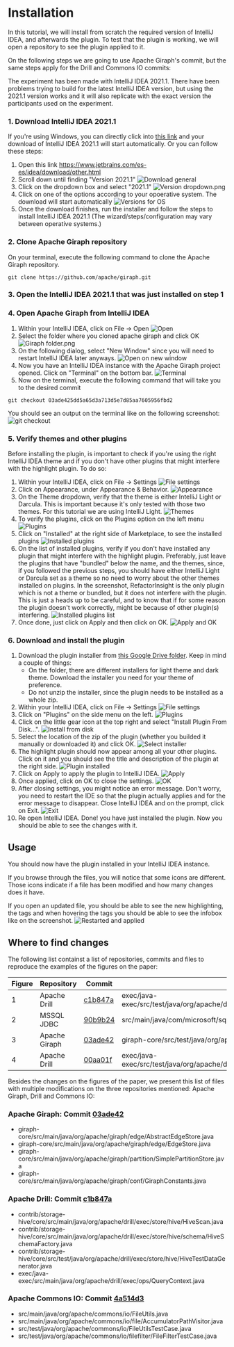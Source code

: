 # Installation
In this tutorial, we will install from scratch the required version of IntelliJ IDEA, and afterwards the plugin. To test that the plugin is working, we will open a repository to see the plugin applied to it.

On the following steps we are going to use Apache Giraph's commit, but the same steps apply for the Drill and Commons IO commits:

The experiment has been made with IntelliJ IDEA 2021.1. There have been problems trying to build for the latest IntelliJ IDEA version, but using the 2021.1 version works and it will also replicate with the exact version the participants used on the experiment.

### 1. Download IntelliJ IDEA 2021.1
If you're using Windows, you can directly click into [this link](https://download.jetbrains.com/idea/ideaIC-2021.1.exe?_gl=1*7niu09*_ga*MTU5NjE1NzI0Ny4xNjM4MzI2NjE1*_ga_9J976DJZ68*MTY2MDcwMzg0NS4xMi4wLjE2NjA3MDM4NDUuMC4wLjA.&_ga=2.16027126.1302933131.1660703846-1596157247.1638326615) and your download of IntelliJ IDEA 2021.1 will start automatically. Or you can follow these steps:
1. Open this link https://www.jetbrains.com/es-es/idea/download/other.html
2. Scroll down until finding "Version 2021.1"
![Download general](/tutorial/01_downloadGeneral.png)
3. Click on the dropdown box and select "2021.1"
![Version dropdown.png](/tutorial/02_versionDropdown.png)
4. Click on one of the options according to your opoerative system. The download will start automatically
![Versions for OS](/tutorial/03_20211version.png)
5. Once the download finishes, run the installer and follow the steps to install IntelliJ IDEA 2021.1 (The wizard/steps/configuration may vary between operative systems.)
### 2. Clone Apache Giraph repository
On your terminal, execute the following command to clone the Apache Giraph repository.

` git clone https://github.com/apache/giraph.git `
### 3. Open the IntelliJ IDEA 2021.1 that was just installed on step 1
### 4. Open Apache Giraph from IntelliJ IDEA
1. Within your IntelliJ IDEA, click on File -> Open
![Open](/tutorial/04_open.png)
2. Select the folder where you cloned apache giraph and click OK
![Giraph folder.png](/tutorial/05_selectGiraph.png)
3. On the following dialog, select "New Window" since you will need to restart IntelliJ IDEA later anyways.
![Open on new window](/tutorial/06_newWindow.png)
3. Now you have an IntelliJ IDEA instance with the Apache Giraph project opened. Click on "Terminal" on the bottom bar.
![Terminal](/tutorial/07_terminal.png)
4. Now on the terminal, execute the following command that will take you to the desired commit

`git checkout 03ade425dd5a65d3a713d5e7d85aa7605956fbd2`

You should see an output on the terminal like on the following screenshot:
![git checkout](/tutorial/08_gitCheckout.png)

### 5. Verify themes and other plugins
Before installing the plugin, is important to check if you're using the right IntelliJ IDEA theme and if you don't have other plugins that might interfere with the highlight plugin. To do so:

1. Within your IntelliJ IDEA, click on File -> Settings
![File settings](/tutorial/09_fileSettings.png)
2. Click on Appearance, under Appearance & Behavior.
![Appearance](/tutorial/18_appearance.png)
3. On the Theme dropdown, verify that the theme is either IntelliJ Light or Darcula. This is important because it's only tested with those two themes. For this tutorial we are using IntelliJ Light.
![Themes](/tutorial/19_themes.png)
4. To verify the plugins, click on the Plugins option on the left menu
![Plugins](/tutorial/10_plugins.png)
5. Click on "Installed" at the right side of Marketplace, to see the installed plugins
![Installed plugins](/tutorial/20_installed.png)
6. On the list of installed plugins, verify if you don't have installed any plugin that might interfere with the highlight plugin. Preferably, just leave the plugins that have "bundled" below the name, and the themes, since, if you followed the previous steps, you should have either IntelliJ Light or Darcula set as a theme so no need to worry about the other themes installed on plugins. In the screenshot, RefactorInsight is the only plugin which is not a theme or bundled, but it does not interfere with the plugin. This is just a heads up to be careful, and to know that if for some reason the plugin doesn't work correctly, might be because of other plugin(s) interfering.
![Installed plugins list](/tutorial/21_pluginsInstalled.png)
7. Once done, just click on Apply and then click on OK.
![Apply and OK](/tutorial/22_applyOk.png)
### 6. Download and install the plugin
1. Download the plugin installer from [this Google Drive folder](https://drive.google.com/drive/folders/1BonHAqqSyg-y0ldaf2NMcShrtm6cMois). Keep in mind a couple of things:
   - On the folder, there are different installers for light theme and dark theme. Download the installer you need for your theme of preference.
   - Do not unzip the installer, since the plugin needs to be installed as a whole zip.
2. Within your IntelliJ IDEA, click on File -> Settings
![File settings](/tutorial/09_fileSettings.png)
3. Click on "Plugins" on the side menu on the left.
![Plugins](/tutorial/10_plugins.png)
4. Click on the little gear icon at the top right and select "Install Plugin From Disk...".
![Install from disk](/tutorial/11_installFromDisk.png)
5. Select the location of the zip of the plugin (whether you builded it manually or downloaded it) and click OK.
 ![Select installer](/tutorial/12_selectInstaller.png)
6. The highlight plugin should now appear among all your other plugins. Click on it and you should see the title and description of the plugin at the right side.
![Plugin installed](/tutorial/13_pluginInstalled.png)
7. Click on Apply to apply the plugin to IntelliJ IDEA.
![Apply](/tutorial/14_apply.png)
8. Once applied, click on OK to close the settings.
![OK](/tutorial/15_ok.png)
9. After closing settings, you might notice an error message. Don't worry, you need to restart the IDE so that the plugin actually applies and for the error message to disappear. Close IntelliJ IDEA and on the prompt, click on Exit.
![Exit](/tutorial/16_exit.png)
10. Re open IntelliJ IDEA.
Done! you have just installed the plugin. Now you should be able to see the changes with it.
## Usage
You should now have the plugin installed in your IntelliJ IDEA instance.

If you browse through the files, you will notice that some icons are different. Those icons indicate if a file has been modified and how many changes does it have.

If you open an updated file, you should be able to see the new highlighting, the tags and when hovering the tags you should be able to see the infobox like on the screenshot.
![Restarted and applied](/tutorial/17_restartedAndApplied.png)
## Where to find changes
The following list containst a list of repositories, commits and files to reproduce the examples of the figures on the paper:

| Figure | Repository    | Commit                                                                                             | File                                                                                        |
|--------|---------------|----------------------------------------------------------------------------------------------------|---------------------------------------------------------------------------------------------|
| 1      | Apache Drill  | [c1b847a](https://github.com/apache/drill/commit/c1b847acdc8cb90a1498b236b3bb5c81ca75c044)         | exec/java-exec/src/test/java/org/apache/drill/exec/impersonation/BaseTestImpersonation.java |
| 2      | MSSQL JDBC    | [90b9b24](https://github.com/Microsoft/mssql-jdbc/commit/90b9b249cc866d6134e4ba94039e36e80cacfff8) | src/main/java/com/microsoft/sqlserver/jdbc/SQLServerConnection.java                         |
| 3      | Apache Giraph | [03ade42](https://github.com/apache/giraph/commit/03ade425dd5a65d3a713d5e7d85aa7605956fbd2)        | giraph-core/src/test/java/org/apache/giraph/partition/TestPartitionStores.java              |
| 4      | Apache Drill  | [00aa01f](https://github.com/apache/drill/commit/00aa01fb90f3210d1e3027d7f759fb1085b814bd)         | exec/java-exec/src/test/java/org/apache/drill/exec/server/TestDrillbitResilience.java       |

Besides the changes on the figures of the paper, we present this list of files with multiple modifications on the three repositories mentioned: Apache Giraph, Drill and Commons IO:
### Apache Giraph: Commit [03ade42](https://github.com/apache/giraph/commit/03ade425dd5a65d3a713d5e7d85aa7605956fbd2)
- giraph-core/src/main/java/org/apache/giraph/edge/AbstractEdgeStore.java
- giraph-core/src/main/java/org/apache/giraph/edge/EdgeStore.java
- giraph-core/src/main/java/org/apache/giraph/partition/SimplePartitionStore.java
- giraph-core/src/main/java/org/apache/giraph/conf/GiraphConstants.java
### Apache Drill: Commit [c1b847a](https://github.com/apache/drill/commit/c1b847acdc8cb90a1498b236b3bb5c81ca75c044)
- contrib/storage-hive/core/src/main/java/org/apache/drill/exec/store/hive/HiveScan.java
- contrib/storage-hive/core/src/main/java/org/apache/drill/exec/store/hive/schema/HiveSchemaFactory.java
- contrib/storage-hive/core/src/test/java/org/apache/drill/exec/store/hive/HiveTestDataGenerator.java
- exec/java-exec/src/main/java/org/apache/drill/exec/ops/QueryContext.java
### Apache Commons IO: Commit [4a514d3](https://github.com/apache/commons-io/commit/4a514d3306b55b3667d1449ebd4cbe5f19dd7af0)
- src/main/java/org/apache/commons/io/FileUtils.java
- src/main/java/org/apache/commons/io/file/AccumulatorPathVisitor.java
- src/test/java/org/apache/commons/io/FileUtilsTestCase.java
- src/test/java/org/apache/commons/io/filefilter/FileFilterTestCase.java